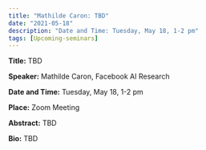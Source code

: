 ```yaml
---
title: "Mathilde Caron: TBD"
date: "2021-05-18"
description: "Date and Time: Tuesday, May 18, 1-2 pm"
tags: [Upcoming-seminars]
---
```


**Title:** TBD

**Speaker:** Mathilde Caron, Facebook AI Research

**Date and Time:** Tuesday, May 18, 1-2 pm

**Place:** Zoom Meeting

**Abstract:** TBD

**Bio:** TBD